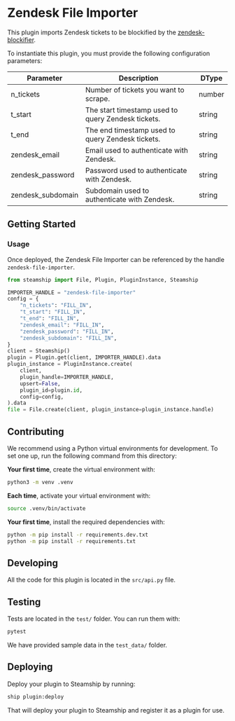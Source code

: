 # Zendesk File Importer

This plugin imports Zendesk tickets to be blockified by
the [zendesk-blockifier](https://github.com/steamship-plugins/zendesk-blockifier).

To instantiate this plugin, you must provide the following configuration parameters:

| Parameter | Description                                        | DType  |
|-----------|----------------------------------------------------|--------|
| n_tickets | Number of tickets you want to scrape.              | number |
| t_start   | The start timestamp used to query Zendesk tickets. | string |
| t_end   | The end timestamp used to query Zendesk tickets.   | string |
| zendesk_email   | Email used to authenticate with Zendesk.           | string |
| zendesk_password   | Password used to authenticate with Zendesk.        | string |
| zendesk_subdomain   | Subdomain used to authenticate with Zendesk.       | string       |

## Getting Started

### Usage

Once deployed, the Zendesk File Importer can be referenced by the handle `zendesk-file-importer`.

```python
from steamship import File, Plugin, PluginInstance, Steamship

IMPORTER_HANDLE = "zendesk-file-importer"
config = {
    "n_tickets": "FILL_IN",
    "t_start": "FILL_IN",
    "t_end": "FILL_IN",
    "zendesk_email": "FILL_IN",
    "zendesk_password": "FILL_IN",
    "zendesk_subdomain": "FILL_IN",
}
client = Steamship()
plugin = Plugin.get(client, IMPORTER_HANDLE).data
plugin_instance = PluginInstance.create(
    client,
    plugin_handle=IMPORTER_HANDLE,
    upsert=False,
    plugin_id=plugin.id,
    config=config,
).data
file = File.create(client, plugin_instance=plugin_instance.handle)
```

## Contributing

We recommend using a Python virtual environments for development.
To set one up, run the following command from this directory:

**Your first time**, create the virtual environment with:

```bash
python3 -m venv .venv
```

**Each time**, activate your virtual environment with:

```bash
source .venv/bin/activate
```

**Your first time**, install the required dependencies with:

```bash
python -m pip install -r requirements.dev.txt
python -m pip install -r requirements.txt
```

## Developing

All the code for this plugin is located in the `src/api.py` file.

## Testing

Tests are located in the `test/` folder. You can run them with:

```bash
pytest
```

We have provided sample data in the `test_data/` folder.

## Deploying

Deploy your plugin to Steamship by running:

```bash
ship plugin:deploy
```

That will deploy your plugin to Steamship and register it as a plugin for use.